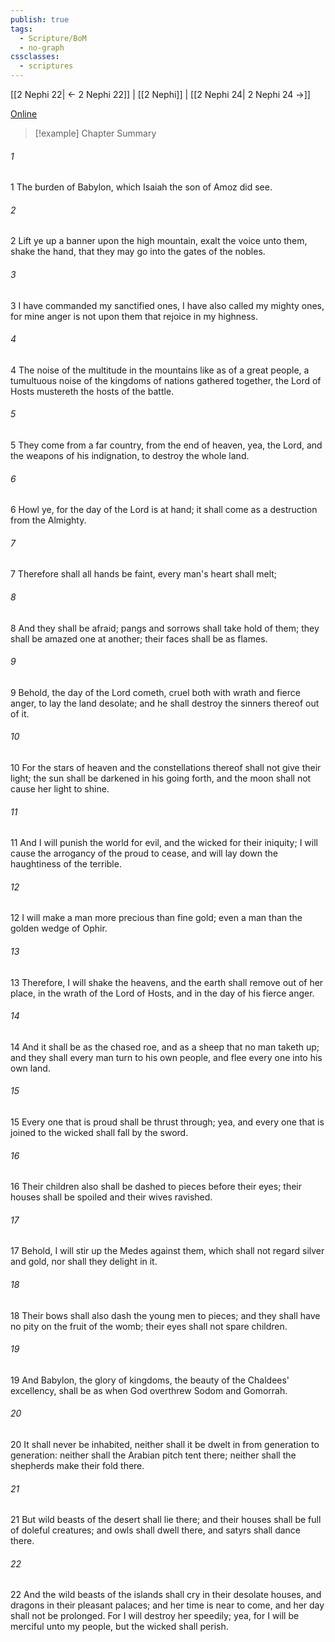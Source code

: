 ```yaml
---
publish: true
tags:
  - Scripture/BoM
  - no-graph
cssclasses:
  - scriptures
---
```

[[2 Nephi 22| ← 2 Nephi 22]] | [[2 Nephi]] | [[2 Nephi 24| 2 Nephi 24 →]]

[Online](https://churchofjesuschrist.org/study/scriptures/bofm/2-ne/23?lang=eng)

>[!example] Chapter Summary
>
###### 1
1 The burden of Babylon, which Isaiah the son of Amoz did see.
###### 2
2 Lift ye up a banner upon the high mountain, exalt the voice unto them, shake the hand, that they may go into the gates of the nobles.
###### 3
3 I have commanded my sanctified ones, I have also called my mighty ones, for mine anger is not upon them that rejoice in my highness.
###### 4
4 The noise of the multitude in the mountains like as of a great people, a tumultuous noise of the kingdoms of nations gathered together, the Lord of Hosts mustereth the hosts of the battle.
###### 5
5 They come from a far country, from the end of heaven, yea, the Lord, and the weapons of his indignation, to destroy the whole land.
###### 6
6 Howl ye, for the day of the Lord is at hand; it shall come as a destruction from the Almighty.
###### 7
7 Therefore shall all hands be faint, every man's heart shall melt;
###### 8
8 And they shall be afraid; pangs and sorrows shall take hold of them; they shall be amazed one at another; their faces shall be as flames.
###### 9
9 Behold, the day of the Lord cometh, cruel both with wrath and fierce anger, to lay the land desolate; and he shall destroy the sinners thereof out of it.
###### 10
10 For the stars of heaven and the constellations thereof shall not give their light; the sun shall be darkened in his going forth, and the moon shall not cause her light to shine.
###### 11
11 And I will punish the world for evil, and the wicked for their iniquity; I will cause the arrogancy of the proud to cease, and will lay down the haughtiness of the terrible.
###### 12
12 I will make a man more precious than fine gold; even a man than the golden wedge of Ophir.
###### 13
13 Therefore, I will shake the heavens, and the earth shall remove out of her place, in the wrath of the Lord of Hosts, and in the day of his fierce anger.
###### 14
14 And it shall be as the chased roe, and as a sheep that no man taketh up; and they shall every man turn to his own people, and flee every one into his own land.
###### 15
15 Every one that is proud shall be thrust through; yea, and every one that is joined to the wicked shall fall by the sword.
###### 16
16 Their children also shall be dashed to pieces before their eyes; their houses shall be spoiled and their wives ravished.
###### 17
17 Behold, I will stir up the Medes against them, which shall not regard silver and gold, nor shall they delight in it.
###### 18
18 Their bows shall also dash the young men to pieces; and they shall have no pity on the fruit of the womb; their eyes shall not spare children.
###### 19
19 And Babylon, the glory of kingdoms, the beauty of the Chaldees' excellency, shall be as when God overthrew Sodom and Gomorrah.
###### 20
20 It shall never be inhabited, neither shall it be dwelt in from generation to generation: neither shall the Arabian pitch tent there; neither shall the shepherds make their fold there.
###### 21
21 But wild beasts of the desert shall lie there; and their houses shall be full of doleful creatures; and owls shall dwell there, and satyrs shall dance there.
###### 22
22 And the wild beasts of the islands shall cry in their desolate houses, and dragons in their pleasant palaces; and her time is near to come, and her day shall not be prolonged. For I will destroy her speedily; yea, for I will be merciful unto my people, but the wicked shall perish.



